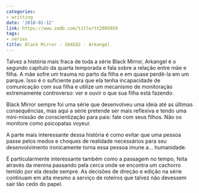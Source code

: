 ```yaml
---
categories:
- writting
date: '2018-01-12'
link: https://www.imdb.com/title/tt2085059
tags:
- series
title: Black Mirror - S04E02 - Arkangel
---
```


Talvez a história mais fraca de toda a série Black Mirror, Arkangel é o segundo capítulo da quarta temporada e fala sobre a relação entre mãe e filha. A mãe sofre um trauma no parto da filha e em quase perdê-la em um parque. Isso é o suficiente para que ela tenha incapacidade de comunicação com sua filha e utilize um mecanismo de monitoração extremamente controverso: ver e ouvir o que sua filha está fazendo.

Black Mirror sempre foi uma série que desenvolveu uma ideia até as últimas consequências, mas aqui a série pretende ser mais reflexiva e tendo uma mini-missão de conscientização para pais: fale com seus filhos. Não os monitore como psicopatas voyeur.

A parte mais interessante dessa história é como evitar que uma pessoa passe pelos medos e choques de realidade necessários para seu desenvolvimento ironicamente torna essa pessoa imune a... humanidade.

É particularmente interessante também como a passagem no tempo, feita através da menina passando pela cerca onde se encontra um cachorro temido por ela desde sempre. As decisões de direção e edição na série continuam em alta mesmo a serviço de roteiros que talvez não devessem sair tão cedo do papel.